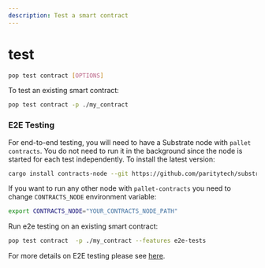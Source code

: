 ```yaml
---
description: Test a smart contract
---
```


# test

```bash
pop test contract [OPTIONS]
```

To test an existing smart contract:

```bash
pop test contract -p ./my_contract
```



### E2E Testing

For end-to-end testing, you will need to have a Substrate node with `pallet contracts`. You do not need to run it in the background since the node is started for each test independently. To install the latest version:

```bash
cargo install contracts-node --git https://github.com/paritytech/substrate-contracts-node.git
```

If you want to run any other node with `pallet-contracts` you need to change `CONTRACTS_NODE` environment variable:

```bash
export CONTRACTS_NODE="YOUR_CONTRACTS_NODE_PATH"
```

Run e2e testing on an existing smart contract:

```bash
pop test contract  -p ./my_contract --features e2e-tests
```

For more details on E2E testing please see [here](https://use.ink/4.x/basics/contract-testing#end-to-end-e2e-tests).
